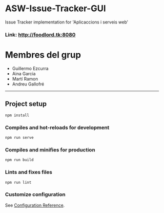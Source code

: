 # ASW-Issue-Tracker-GUI
Issue Tracker implementation for 'Aplicaccions i serveis web'

### Link: http://foodlord.tk:8080

# Membres del grup

* Guillermo Ezcurra
* Aina Garcia
* Martí Ramon
* Andreu Gallofré
___

## Project setup
```
npm install
```

### Compiles and hot-reloads for development
```
npm run serve
```

### Compiles and minifies for production
```
npm run build
```

### Lints and fixes files
```
npm run lint
```

### Customize configuration
See [Configuration Reference](https://cli.vuejs.org/config/).
